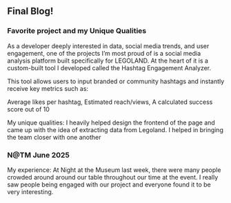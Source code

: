 ## Final Blog!


### Favorite project and my Unique Qualities


As a developer deeply interested in data, social media trends, and user engagement, one of the projects I’m most proud of is a social media analysis platform built specifically for LEGOLAND. At the heart of it is a custom-built tool I developed called the Hashtag Engagement Analyzer.

This tool allows users to input branded or community hashtags and instantly receive key metrics such as:

Average likes per hashtag, Estimated reach/views, A calculated success score out of 10

My unique qualities: I heavily helped design the frontend of the page and came up with the idea of extracting data from Legoland. I helped in bringing the team closer with one another 

















### N@TM June 2025


My experience: At Night at the Museum last week, there were many people crowded around around our table throughout our time at the event. I really saw people being engaged with our project and everyone found it to be very interesting.